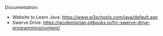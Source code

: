 Documentation:
  - Website to Learn Java: https://www.w3schools.com/java/default.asp
  - Swerve Drive: https://jacobmisirian.gitbooks.io/frc-swerve-drive-programming/content/
